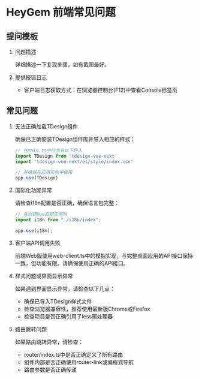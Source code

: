 # HeyGem 前端常见问题

## 提问模板

1. 问题描述

   详细描述一下复现步骤，如有截图最好。

2. 提供报错日志

   - 客户端日志获取方式：在浏览器控制台(F12)中查看Console标签页

## 常见问题

1. 无法正确加载TDesign组件

   确保已正确安装TDesign组件库并导入相应的样式：
   
   ```js
   // 在main.ts中应当有以下导入
   import TDesign from 'tdesign-vue-next'
   import 'tdesign-vue-next/es/style/index.css'
   
   // 并确保在应用实例中使用
   app.use(TDesign)
   ```

2. 国际化功能异常

   请检查i18n配置是否正确，确保语言包完整：
   
   ```js
   // 在创建Vue应用实例时
   import i18n from "./i18n/index";
   
   app.use(i18n);
   ```

3. 客户端API调用失败

   前端Web版使用web-client.ts中的模拟实现，与完整桌面应用的API接口保持一致，但功能有限。请确保使用正确的API接口。
   
4. 样式问题或界面显示异常

   如果遇到界面显示异常，请检查以下几点：
   
   - 确保已导入TDesign样式文件
   - 检查浏览器兼容性，推荐使用最新版Chrome或Firefox
   - 检查项目是否正确引用了less预处理器
   
5. 路由跳转问题

   如果路由跳转异常，请检查：
   
   - router/index.ts中是否正确定义了所有路由
   - 组件内部是否正确使用router-link或编程式导航
   - 路由参数是否正确传递